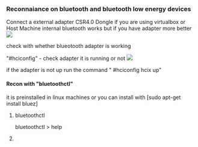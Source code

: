 ### Reconnaiance on bluetooth and bluetooth low energy devices

Connect a external adapter CSR4.0 Dongle if you are using virtualbox or Host Machine internal bluetooth works but if you have adapter more better
![](csr.jpg)

check with whether blueotooth adapter is working 

"#hciconfig" - check adapter it is running or not 
![](hciconfig.PNG)

if the adapter is not up run the command " #hciconfig hcix up"

#### Recon with "bluetoothctl"

it is preinstalled in linux machines or you can install with [sudo apt-get install bluez]

1. bluetoothctl
    
     bluetoothctl 
           > help
      

3. 
